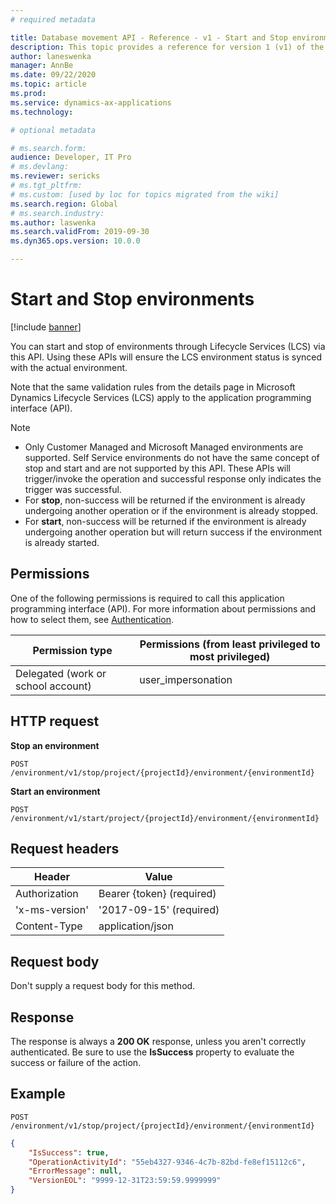 ```yaml
---
# required metadata

title: Database movement API - Reference - v1 - Start and Stop environments 
description: This topic provides a reference for version 1 (v1) of the Database Movement application programming interface (API).
author: laneswenka
manager: AnnBe
ms.date: 09/22/2020
ms.topic: article
ms.prod: 
ms.service: dynamics-ax-applications
ms.technology: 

# optional metadata

# ms.search.form: 
audience: Developer, IT Pro
# ms.devlang: 
ms.reviewer: sericks
# ms.tgt_pltfrm: 
# ms.custom: [used by loc for topics migrated from the wiki]
ms.search.region: Global
# ms.search.industry: 
ms.author: laswenka
ms.search.validFrom: 2019-09-30
ms.dyn365.ops.version: 10.0.0

---
```


# Start and Stop environments

[!include [banner](../../../includes/banner.md)]

You can start and stop of environments through Lifecycle Services (LCS) via this API. Using these APIs will ensure the LCS environment status is synced with the actual environment. 

Note that the same validation rules from the details page in Microsoft Dynamics Lifecycle Services (LCS) apply to the application programming interface (API).

> [!NOTE]
> - Only Customer Managed and Microsoft Managed environments are supported. Self Service environments do not have the same concept of stop and start and are not supported by this API. These APIs will trigger/invoke the operation and successful response only indicates the trigger was successful.
> - For **stop**, non-success will be returned if the environment is already undergoing another operation or if the environment is already stopped.
> - For **start**, non-success will be returned if the environment is already undergoing another operation but will return success if the environment is already started.


## Permissions

One of the following permissions is required to call this application programming interface (API). For more information about permissions and how to select them, see [Authentication](../dbmovement-api-authentication.md).

| Permission type                    | Permissions (from least privileged to most privileged) |
|------------------------------------|--------------------------------------------------------|
| Delegated (work or school account) | user\_impersonation                                    |

## HTTP request

**Stop an environment**
<!-- { "blockType": "ignored" } -->
```http
POST /environment/v1/stop/project/{projectId}/environment/{environmentId}
```
**Start an environment**
```http
POST /environment/v1/start/project/{projectId}/environment/{environmentId}
```

## Request headers

| Header         | Value                     |
|----------------|---------------------------|
| Authorization  | Bearer {token} (required) |
| 'x-ms-version' | '2017-09-15' (required)   |
| Content-Type   | application/json          |

## Request body

Don't supply a request body for this method.

## Response

The response is always a **200 OK** response, unless you aren't correctly authenticated. Be sure to use the **IsSuccess** property to evaluate the success or failure of the action.

## Example

```http
POST /environment/v1/stop/project/{projectId}/environment/{environmentId}
```

```json
{
    "IsSuccess": true,
    "OperationActivityId": "55eb4327-9346-4c7b-82bd-fe8ef15112c6",
    "ErrorMessage": null,
    "VersionEOL": "9999-12-31T23:59:59.9999999"
}
```

